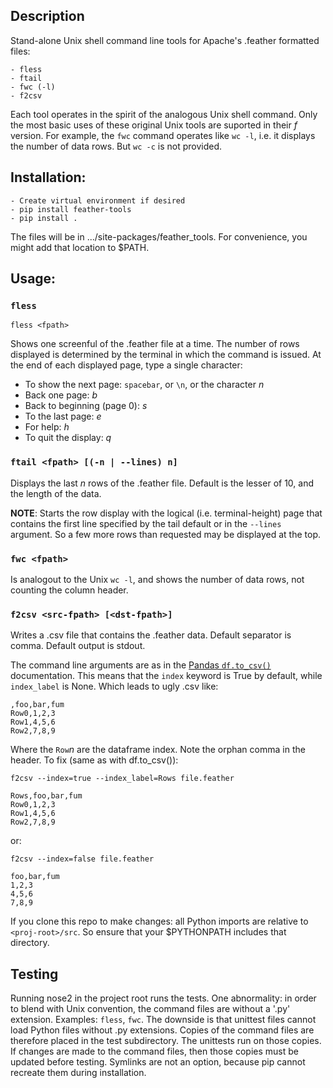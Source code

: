 ## Description
Stand-alone Unix shell command line tools for Apache's .feather formatted files:

```
- fless
- ftail
- fwc (-l)
- f2csv
```

Each tool operates in the spirit of the analogous Unix shell command. Only the most basic uses of these original Unix tools are suported in their *f* version. For example, the `fwc` command operates like `wc -l`, i.e. it displays the number of data rows. But `wc -c` is not provided.

## Installation:
```
- Create virtual environment if desired
- pip install feather-tools
- pip install .
```
The files will be in .../site-packages/feather_tools. For convenience, you might add that location to $PATH.

## Usage:

### `fless`
```
fless <fpath>
```
Shows one screenful of the .feather file at a time. The number of rows displayed is determined by the terminal in which the command is issued. At the end of each displayed page, type a single character:

- To show the next page: `spacebar`, or `\n`, or the character *n*
- Back one page: *b*
- Back to beginning (page 0): *s*
- To the last page: *e*
- For help: *h*
- To quit the display: *q*

### `ftail <fpath> [(-n | --lines) n]`
Displays the last *n* rows of the .feather file. Default is the lesser of 10, and the length of the data.

**NOTE**: Starts the row display with the logical (i.e. terminal-height) page that contains the first line specified by the tail default or in the `--lines` argument. So a few more rows than requested may be displayed at the top.

### `fwc <fpath>`
Is analogout to the Unix `wc -l`, and shows the number of data rows, not counting the column header.

### `f2csv <src-fpath> [<dst-fpath>] `
Writes a .csv file that contains the .feather data. Default separator is comma. Default output is stdout.

The command line arguments are as in the [Pandas `df.to_csv()`](https://pandas.pydata.org/pandas-docs/stable/reference/api/pandas.DataFrame.to_csv.html) documentation. This means that the `index` keyword is True by default, while `index_label` is None. Which leads to ugly .csv like:
```
,foo,bar,fum
Row0,1,2,3
Row1,4,5,6
Row2,7,8,9
```
Where the `Row`*n* are the dataframe index. Note the orphan comma in the header. To fix (same as with df.to_csv()):
```
f2csv --index=true --index_label=Rows file.feather

Rows,foo,bar,fum
Row0,1,2,3
Row1,4,5,6
Row2,7,8,9
```
or:
```
f2csv --index=false file.feather

foo,bar,fum
1,2,3
4,5,6
7,8,9
```
If you clone this repo to make changes: all Python imports are relative to `<proj-root>/src`. So ensure that your $PYTHONPATH includes that directory.

## Testing
Running nose2 in the project root runs the tests. One abnormality: in order to blend with Unix convention, the command files are without a '.py' extension. Examples: `fless`, `fwc`. The downside is that unittest files cannot load Python files without .py extensions. Copies of the command files are therefore placed in the test subdirectory. The unittests run on those copies. If changes are made to the command files, then those copies must be updated before testing. Symlinks are not an option, because pip cannot recreate them during installation.
